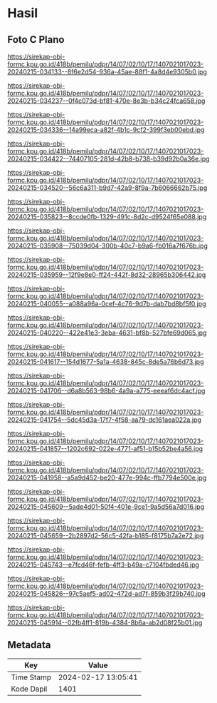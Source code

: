 # Hasil

## Foto C Plano

https://sirekap-obj-formc.kpu.go.id/418b/pemilu/pdpr/14/07/02/10/17/1407021017023-20240215-034133--8f6e2d54-936a-45ae-88f1-4a8d4e9305b0.jpg

https://sirekap-obj-formc.kpu.go.id/418b/pemilu/pdpr/14/07/02/10/17/1407021017023-20240215-034237--0f4c073d-bf81-470e-8e3b-b34c24fca658.jpg

https://sirekap-obj-formc.kpu.go.id/418b/pemilu/pdpr/14/07/02/10/17/1407021017023-20240215-034336--14a99eca-a82f-4b1c-9cf2-399f3eb00ebd.jpg

https://sirekap-obj-formc.kpu.go.id/418b/pemilu/pdpr/14/07/02/10/17/1407021017023-20240215-034422--74407105-281d-42b8-b738-b39d92b0a36e.jpg

https://sirekap-obj-formc.kpu.go.id/418b/pemilu/pdpr/14/07/02/10/17/1407021017023-20240215-034520--56c6a311-b9d7-42a9-8f9a-7b6066662b75.jpg

https://sirekap-obj-formc.kpu.go.id/418b/pemilu/pdpr/14/07/02/10/17/1407021017023-20240215-035823--8ccde0fb-1329-491c-8d2c-d9524f65e088.jpg

https://sirekap-obj-formc.kpu.go.id/418b/pemilu/pdpr/14/07/02/10/17/1407021017023-20240215-035908--75039d04-300b-40c7-b9a6-fb016a7f676b.jpg

https://sirekap-obj-formc.kpu.go.id/418b/pemilu/pdpr/14/07/02/10/17/1407021017023-20240215-035959--12f9e8e0-ff24-442f-8d32-28965b306442.jpg

https://sirekap-obj-formc.kpu.go.id/418b/pemilu/pdpr/14/07/02/10/17/1407021017023-20240215-040055--a088a96a-0cef-4c76-9d7b-dab7bd8bf5f0.jpg

https://sirekap-obj-formc.kpu.go.id/418b/pemilu/pdpr/14/07/02/10/17/1407021017023-20240215-040220--422e41e3-3eba-4631-bf8b-527bfe69d065.jpg

https://sirekap-obj-formc.kpu.go.id/418b/pemilu/pdpr/14/07/02/10/17/1407021017023-20240215-041617--154d1677-5a1a-4638-845c-8de5a76b6d73.jpg

https://sirekap-obj-formc.kpu.go.id/418b/pemilu/pdpr/14/07/02/10/17/1407021017023-20240215-041706--d6a8b563-98b6-4a9a-a775-eeeaf6dc4acf.jpg

https://sirekap-obj-formc.kpu.go.id/418b/pemilu/pdpr/14/07/02/10/17/1407021017023-20240215-041754--5dc45d3a-17f7-4f58-aa79-dc161aea022a.jpg

https://sirekap-obj-formc.kpu.go.id/418b/pemilu/pdpr/14/07/02/10/17/1407021017023-20240215-041857--1202c692-022e-4771-af51-b15b52be4a56.jpg

https://sirekap-obj-formc.kpu.go.id/418b/pemilu/pdpr/14/07/02/10/17/1407021017023-20240215-041958--a5a9d452-be20-477e-994c-ffb7794e500e.jpg

https://sirekap-obj-formc.kpu.go.id/418b/pemilu/pdpr/14/07/02/10/17/1407021017023-20240215-045609--5ade4d01-50f4-401e-9ce1-9a5d56a7d016.jpg

https://sirekap-obj-formc.kpu.go.id/418b/pemilu/pdpr/14/07/02/10/17/1407021017023-20240215-045659--2b2897d2-56c5-42fa-b185-f8175b7a2e72.jpg

https://sirekap-obj-formc.kpu.go.id/418b/pemilu/pdpr/14/07/02/10/17/1407021017023-20240215-045743--e7fcd46f-fefb-4ff3-b49a-c7104fbded46.jpg

https://sirekap-obj-formc.kpu.go.id/418b/pemilu/pdpr/14/07/02/10/17/1407021017023-20240215-045826--97c5aef5-ad02-472d-ad7f-859b3f29b740.jpg

https://sirekap-obj-formc.kpu.go.id/418b/pemilu/pdpr/14/07/02/10/17/1407021017023-20240215-045914--02fb4ff1-819b-4384-8b6a-ab2d08f25b01.jpg


## Metadata

| Key        | Value               |
| ---------- | ------------------- |
| Time Stamp | 2024-02-17 13:05:41 |
| Kode Dapil | 1401                |



